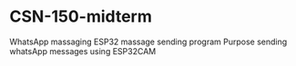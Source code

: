 # CSN-150-midterm
WhatsApp massaging
ESP32 massage sending program
Purpose
sending whatsApp messages using ESP32CAM

